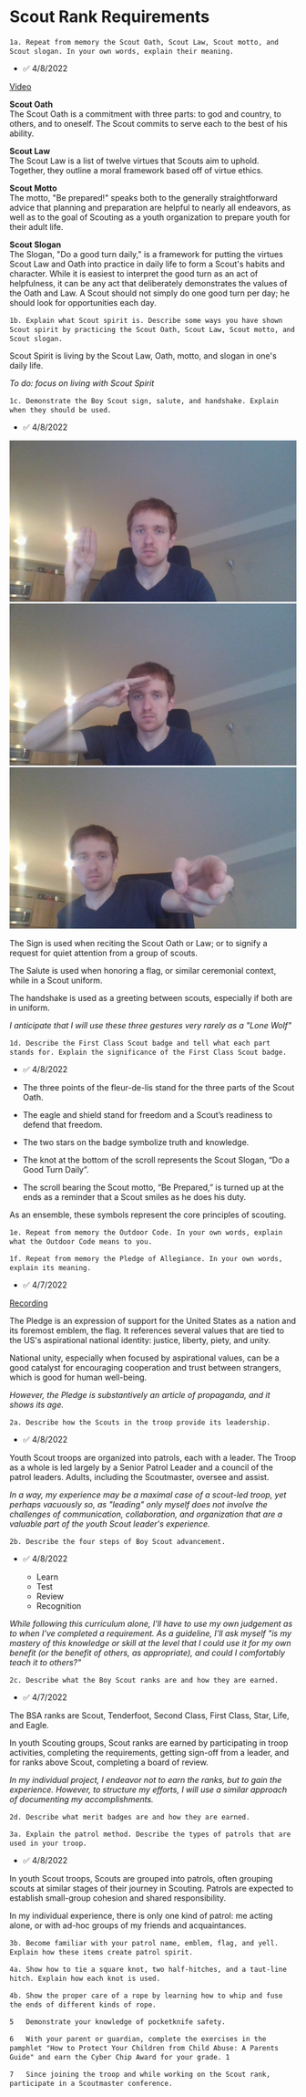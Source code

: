 # Scout Rank Requirements

```
1a. Repeat from memory the Scout Oath, Scout Law, Scout motto, and Scout slogan. In your own words, explain their meaning.
```
* ✅ 4/8/2022 
  
[Video](./media/audio/scout-2f.m4a)

**Scout Oath**  
The Scout Oath is a commitment with three parts: to god and country, to others, and to oneself. The Scout commits to serve each to the best of his ability.

**Scout Law**  
The Scout Law is a list of twelve virtues that Scouts aim to uphold. Together, they outline a moral framework based off of virtue ethics.

**Scout Motto**  
 The motto, "Be prepared!" speaks both to the generally straightforward advice that planning and preparation are helpful to nearly all endeavors, as well as to the goal of Scouting as a youth organization to prepare youth for their adult life.

 **Scout Slogan**  
The Slogan, "Do a good turn daily," is a framework for putting the virtues Scout Law and Oath into practice in daily life to form a Scout's habits and character. While it is easiest to interpret the good turn as an act of helpfulness, it can be any act that deliberately demonstrates the values of the Oath and Law. A Scout should not simply do one good turn per day; he should look for opportunities each day.


```
1b. Explain what Scout spirit is. Describe some ways you have shown Scout spirit by practicing the Scout Oath, Scout Law, Scout motto, and Scout slogan.
```

Scout Spirit is living by the Scout Law, Oath, motto, and slogan in one's daily life.

*To do: focus on living with Scout Spirit*

```
1c. Demonstrate the Boy Scout sign, salute, and handshake. Explain when they should be used.
```
* ✅ 4/8/2022  

![Sign](./media/images/scout-1c-sign.jpg)  
![Salute](./media/images/scout-1c-salute.jpg)  
![Handshake](./media/images/scout-1c-handshake.jpg)  

The Sign is used when reciting the Scout Oath or Law; or to signify a request for quiet attention from a group of scouts.

The Salute is used when honoring a flag, or similar ceremonial context, while in a Scout uniform.  

The handshake is used as a greeting between scouts, especially if both are in uniform.

*I anticipate that I will use these three gestures very rarely as a "Lone Wolf"*


```
1d. Describe the First Class Scout badge and tell what each part stands for. Explain the significance of the First Class Scout badge.
```
* ✅ 4/8/2022  

* The three points of the fleur-de-lis stand for the three parts of the Scout Oath.
* The eagle and shield stand for freedom and a Scout’s readiness to defend that freedom.
* The two stars on the badge symbolize truth and knowledge.
* The knot at the bottom of the scroll represents the Scout Slogan, “Do a Good Turn Daily”.
* The scroll bearing the Scout motto, “Be Prepared,” is turned up at the ends as a reminder that
a Scout smiles as he does his duty.

As an ensemble, these symbols represent the core principles of scouting.

```
1e. Repeat from memory the Outdoor Code. In your own words, explain what the Outdoor Code means to you.
```

```
1f. Repeat from memory the Pledge of Allegiance. In your own words, explain its meaning.
```

* ✅ 4/7/2022  

[Recording](./media/audio/scout-2f.m4a)

The Pledge is an expression of support for the United States as a nation and its foremost emblem, the flag. It references several values that are tied to the US's aspirational national identity: justice, liberty, piety, and unity.

National unity, especially when focused by aspirational values, can be a good catalyst for encouraging cooperation and trust between strangers, which is good for human well-being. 

*However, the Pledge is substantively an article of propaganda, and it shows its age.*

```
2a. Describe how the Scouts in the troop provide its leadership.
```

* ✅ 4/8/2022  

Youth Scout troops are organized into patrols, each with a leader. The Troop as a whole is led largely by a Senior Patrol Leader and a council of the patrol leaders. Adults, including the Scoutmaster, oversee and assist.

*In a way, my experience may be a maximal case of a scout-led troop, yet perhaps vacuously so, as "leading" only myself does not involve the challenges of communication, collaboration, and organization that are a valuable part of the youth Scout leader's experience.*


```
2b. Describe the four steps of Boy Scout advancement.
```

* ✅ 4/8/2022 

  * Learn
  * Test
  * Review
  * Recognition

*While following this curriculum alone, I'll have to use my own judgement as to when I've completed a requirement. As a guideline, I'll ask myself "is my mastery of this knowledge or skill at the level that I could use it for my own benefit (or the benefit of others, as appropriate), and could I comfortably teach it to others?"*

```
2c. Describe what the Boy Scout ranks are and how they are earned.
```

* ✅ 4/7/2022  

The BSA ranks are Scout, Tenderfoot, Second Class, First Class, Star, Life, and Eagle.

In youth Scouting groups, Scout ranks are earned by participating in troop activities, completing the requirements, getting sign-off from a leader, and for ranks above Scout, completing a board of review.

*In my individual project, I endeavor not to *earn* the ranks, but to gain the *experience*. However, to structure my efforts, I will use a similar approach of documenting my accomplishments.* 

```
2d. Describe what merit badges are and how they are earned.
```

```
3a. Explain the patrol method. Describe the types of patrols that are used in your troop.
```

* ✅ 4/8/2022  

In youth Scout troops, Scouts are grouped into patrols, often grouping scouts at similar stages of their journey in Scouting. Patrols are expected to establish small-group cohesion and shared responsibility.

In my individual experience, there is only one kind of patrol: me acting alone, or with ad-hoc groups of my friends and acquaintances.

```
3b. Become familiar with your patrol name, emblem, flag, and yell. Explain how these items create patrol spirit.
```


```
4a. Show how to tie a square knot, two half-hitches, and a taut-line hitch. Explain how each knot is used.
```

```
4b. Show the proper care of a rope by learning how to whip and fuse the ends of different kinds of rope.
```

```
5	Demonstrate your knowledge of pocketknife safety.
```

```
6	With your parent or guardian, complete the exercises in the pamphlet "How to Protect Your Children from Child Abuse: A Parents Guide" and earn the Cyber Chip Award for your grade. 1
```

```
7	Since joining the troop and while working on the Scout rank, participate in a Scoutmaster conference.
```

